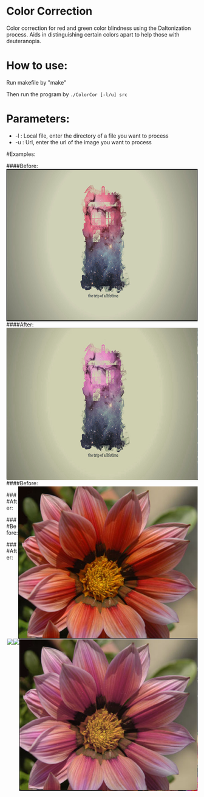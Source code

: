 # Color Correction
Color correction for red and green color blindness using the Daltonization process. Aids in distinguishing certain colors apart to help those with deuteranopia.

# How to use:

Run makefile by "make"

Then run the program by `./ColorCor [-l/u] src`

# Parameters:

- -l : Local file, enter the directory of a file you want to process
- -u : Url, enter the url of the image you want to process

#Examples:

####Before:
<img style="float: right;" src="examples/before.png" height="400">

####After:
<img style="float: right;" src="examples/after.png" height="400">

####Before:
<img style="float: right;" src="examples/before1.png" height="400">

####After:
<img style="float: right;" src="examples/after1.png" height="400">

####Before:
<img style="float: right;" src="examples/before2.png" height="400">

####After:
<img style="float: right;" src="examples/after2.png" height="400">
